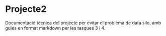 # Projecte2
Documentació tècnica del projecte per evitar el problema de data silo, amb guies en format markdown per les tasques 3 i 4.
